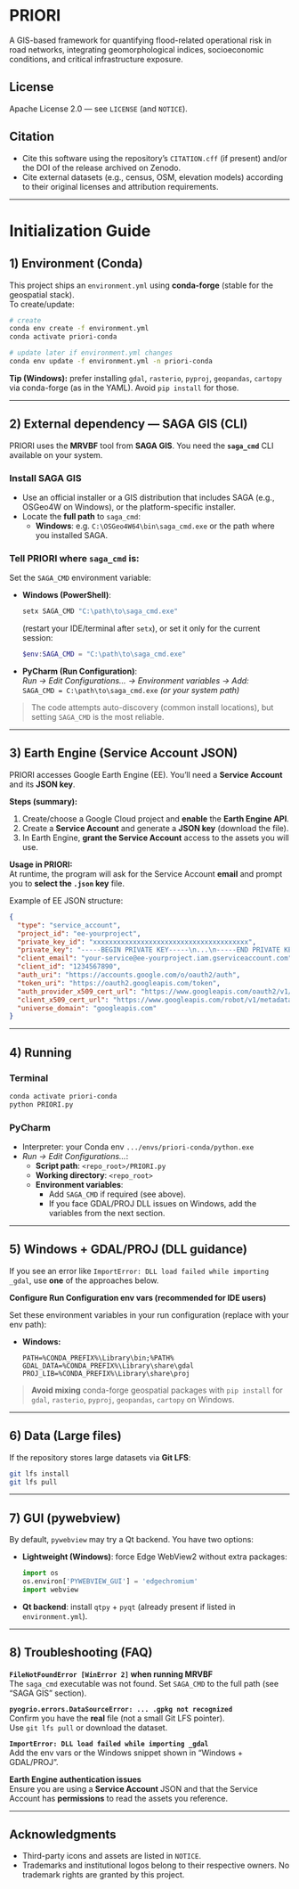 # PRIORI
A GIS-based framework for quantifying flood-related operational risk in road networks, integrating geomorphological indices, socioeconomic conditions, and critical infrastructure exposure.

## License
Apache License 2.0 — see `LICENSE` (and `NOTICE`).

## Citation

- Cite this software using the repository’s `CITATION.cff` (if present) and/or the DOI of the release archived on Zenodo.
- Cite external datasets (e.g., census, OSM, elevation models) according to their original licenses and attribution requirements.

---
# Initialization Guide

## 1) Environment (Conda)

This project ships an `environment.yml` using **conda-forge** (stable for the geospatial stack).  
To create/update:

```bash
# create
conda env create -f environment.yml
conda activate priori-conda

# update later if environment.yml changes
conda env update -f environment.yml -n priori-conda
```

**Tip (Windows):** prefer installing `gdal`, `rasterio`, `pyproj`, `geopandas`, `cartopy` via conda-forge (as in the YAML). Avoid `pip install` for those.

---

## 2) External dependency — SAGA GIS (CLI)

PRIORI uses the **MRVBF** tool from **SAGA GIS**. You need the **`saga_cmd`** CLI available on your system.

### Install SAGA GIS
- Use an official installer or a GIS distribution that includes SAGA (e.g., OSGeo4W on Windows), or the platform-specific installer.  
- Locate the **full path** to `saga_cmd`:
  - **Windows**: e.g. `C:\OSGeo4W64\bin\saga_cmd.exe` or the path where you installed SAGA.

### Tell PRIORI where `saga_cmd` is:
Set the `SAGA_CMD` environment variable:

- **Windows (PowerShell)**:
  ```powershell
  setx SAGA_CMD "C:\path\to\saga_cmd.exe"
  ```
  (restart your IDE/terminal after `setx`), or set it only for the current session:
  ```powershell
  $env:SAGA_CMD = "C:\path\to\saga_cmd.exe"
  ```

- **PyCharm (Run Configuration)**:  
  *Run → Edit Configurations… → Environment variables → Add:*  
  `SAGA_CMD = C:\path\to\saga_cmd.exe` *(or your system path)*

> The code attempts auto-discovery (common install locations), but setting `SAGA_CMD` is the most reliable.

---

## 3) Earth Engine (Service Account JSON)

PRIORI accesses Google Earth Engine (EE). You’ll need a **Service Account** and its **JSON key**.

**Steps (summary):**
1. Create/choose a Google Cloud project and **enable** the **Earth Engine API**.
2. Create a **Service Account** and generate a **JSON key** (download the file).
3. In Earth Engine, **grant the Service Account** access to the assets you will use.

**Usage in PRIORI:**  
At runtime, the program will ask for the Service Account **email** and prompt you to **select the `.json` key** file.

Example of EE JSON structure:
```json
{
  "type": "service_account",
  "project_id": "ee-yourproject",
  "private_key_id": "xxxxxxxxxxxxxxxxxxxxxxxxxxxxxxxxxxxxxxx",
  "private_key": "-----BEGIN PRIVATE KEY-----\n...\n-----END PRIVATE KEY-----\n",
  "client_email": "your-service@ee-yourproject.iam.gserviceaccount.com",
  "client_id": "1234567890",
  "auth_uri": "https://accounts.google.com/o/oauth2/auth",
  "token_uri": "https://oauth2.googleapis.com/token",
  "auth_provider_x509_cert_url": "https://www.googleapis.com/oauth2/v1/certs",
  "client_x509_cert_url": "https://www.googleapis.com/robot/v1/metadata/x509/your-service%40ee-yourproject.iam.gserviceaccount.com",
  "universe_domain": "googleapis.com"
}
```

---

## 4) Running

### Terminal
```bash
conda activate priori-conda
python PRIORI.py
```

### PyCharm
- Interpreter: your Conda env `.../envs/priori-conda/python.exe`
- *Run → Edit Configurations…*:
  - **Script path**: `<repo_root>/PRIORI.py`
  - **Working directory**: `<repo_root>`
  - **Environment variables**:
    - Add `SAGA_CMD` if required (see above).
    - If you face GDAL/PROJ DLL issues on Windows, add the variables from the next section.

---

## 5) Windows + GDAL/PROJ (DLL guidance)

If you see an error like `ImportError: DLL load failed while importing _gdal`, use **one** of the approaches below.

**Configure Run Configuration env vars (recommended for IDE users)**

Set these environment variables in your run configuration (replace with your env path):

- **Windows:**
  ```
  PATH=%CONDA_PREFIX%\Library\bin;%PATH%
  GDAL_DATA=%CONDA_PREFIX%\Library\share\gdal
  PROJ_LIB=%CONDA_PREFIX%\Library\share\proj
  ```

> **Avoid mixing** conda-forge geospatial packages with `pip install` for `gdal`, `rasterio`, `pyproj`, `geopandas`, `cartopy` on Windows.

---

## 6) Data (Large files)

If the repository stores large datasets via **Git LFS**:

```bash
git lfs install
git lfs pull
```

---

## 7) GUI (pywebview)

By default, `pywebview` may try a Qt backend. You have two options:

- **Lightweight (Windows)**: force Edge WebView2 without extra packages:
  ```python
  import os
  os.environ['PYWEBVIEW_GUI'] = 'edgechromium'
  import webview
  ```
- **Qt backend**: install `qtpy` + `pyqt` (already present if listed in `environment.yml`).

---

## 8) Troubleshooting (FAQ)

**`FileNotFoundError [WinError 2]` when running MRVBF**  
The `saga_cmd` executable was not found. Set `SAGA_CMD` to the full path (see “SAGA GIS” section).

**`pyogrio.errors.DataSourceError: ... .gpkg not recognized`**  
Confirm you have the **real** file (not a small Git LFS pointer).  
Use `git lfs pull` or download the dataset.

**`ImportError: DLL load failed while importing _gdal`**  
Add the env vars or the Windows snippet shown in “Windows + GDAL/PROJ”.

**Earth Engine authentication issues**  
Ensure you are using a **Service Account** JSON and that the Service Account has **permissions** to read the assets you reference.

---

## Acknowledgments

- Third-party icons and assets are listed in `NOTICE`.
- Trademarks and institutional logos belong to their respective owners. No trademark rights are granted by this project.

